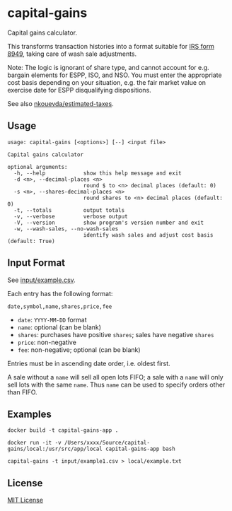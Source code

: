 # capital-gains

Capital gains calculator.

This transforms transaction histories into a format suitable for [IRS form
8949](https://www.irs.gov/pub/irs-pdf/f8949.pdf), taking care of wash sale
adjustments.

Note: The logic is ignorant of share type, and cannot account for e.g. bargain
elements for ESPP, ISO, and NSO. You must enter the appropriate cost basis
depending on your situation, e.g. the fair market value on exercise date for
ESPP disqualifying dispositions.

See also
[nkouevda/estimated-taxes](https://github.com/nkouevda/estimated-taxes).

## Usage

```
usage: capital-gains [<options>] [--] <input file>

Capital gains calculator

optional arguments:
  -h, --help            show this help message and exit
  -d <n>, --decimal-places <n>
                        round $ to <n> decimal places (default: 0)
  -s <n>, --shares-decimal-places <n>
                        round shares to <n> decimal places (default: 0)
  -t, --totals          output totals
  -v, --verbose         verbose output
  -V, --version         show program's version number and exit
  -w, --wash-sales, --no-wash-sales
                        identify wash sales and adjust cost basis (default: True)
```

## Input Format

See [input/example.csv](input/example.csv).

Each entry has the following format:

    date,symbol,name,shares,price,fee

- `date`: `YYYY-MM-DD` format
- `name`: optional (can be blank)
- `shares`: purchases have positive `shares`; sales have negative `shares`
- `price`: non-negative
- `fee`: non-negative; optional (can be blank)

Entries must be in ascending date order, i.e. oldest first.

A sale without a `name` will sell all open lots FIFO; a sale with a `name` will
only sell lots with the same `name`. Thus `name` can be used to specify orders
other than FIFO.

## Examples

```
docker build -t capital-gains-app .
```
```
docker run -it -v /Users/xxxx/Source/capital-gains/local:/usr/src/app/local capital-gains-app bash
```
```
capital-gains -t input/example1.csv > local/example.txt
```

## License

[MIT License](LICENSE.txt)
